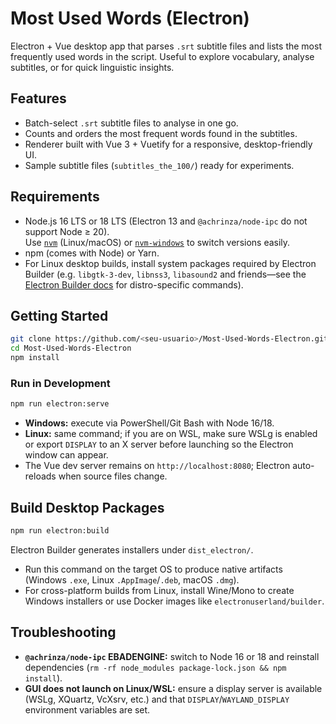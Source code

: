 # Most Used Words (Electron)

Electron + Vue desktop app that parses `.srt` subtitle files and lists the most frequently used words in the script. Useful to explore vocabulary, analyse subtitles, or for quick linguistic insights.

## Features
- Batch-select `.srt` subtitle files to analyse in one go.
- Counts and orders the most frequent words found in the subtitles.
- Renderer built with Vue 3 + Vuetify for a responsive, desktop-friendly UI.
- Sample subtitle files (`subtitles_the_100/`) ready for experiments.

## Requirements
- Node.js 16 LTS or 18 LTS (Electron 13 and `@achrinza/node-ipc` do not support Node ≥ 20).  
  Use [`nvm`](https://github.com/nvm-sh/nvm) (Linux/macOS) or [`nvm-windows`](https://github.com/coreybutler/nvm-windows) to switch versions easily.
- npm (comes with Node) or Yarn.
- For Linux desktop builds, install system packages required by Electron Builder (e.g. `libgtk-3-dev`, `libnss3`, `libasound2` and friends—see the [Electron Builder docs](https://www.electron.build/multi-platform-build#linux) for distro-specific commands).

## Getting Started
```bash
git clone https://github.com/<seu-usuario>/Most-Used-Words-Electron.git
cd Most-Used-Words-Electron
npm install
```

### Run in Development
```bash
npm run electron:serve
```

- **Windows:** execute via PowerShell/Git Bash with Node 16/18.  
- **Linux:** same command; if you are on WSL, make sure WSLg is enabled or export `DISPLAY` to an X server before launching so the Electron window can appear.  
- The Vue dev server remains on `http://localhost:8080`; Electron auto-reloads when source files change.

## Build Desktop Packages
```bash
npm run electron:build
```
Electron Builder generates installers under `dist_electron/`.  
- Run this command on the target OS to produce native artifacts (Windows `.exe`, Linux `.AppImage`/`.deb`, macOS `.dmg`).  
- For cross-platform builds from Linux, install Wine/Mono to create Windows installers or use Docker images like `electronuserland/builder`.

## Troubleshooting
- **`@achrinza/node-ipc` EBADENGINE:** switch to Node 16 or 18 and reinstall dependencies (`rm -rf node_modules package-lock.json && npm install`).  
- **GUI does not launch on Linux/WSL:** ensure a display server is available (WSLg, XQuartz, VcXsrv, etc.) and that `DISPLAY`/`WAYLAND_DISPLAY` environment variables are set.
